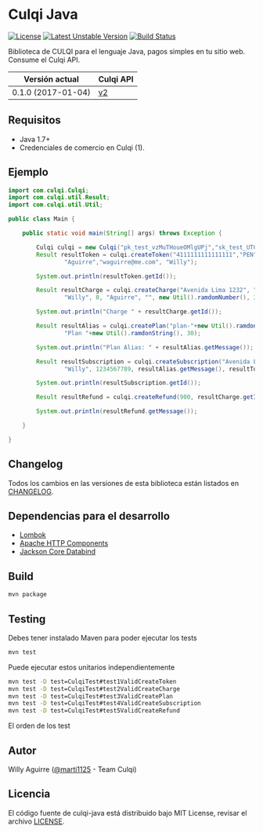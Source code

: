 # Culqi Java

[![License](https://poser.pugx.org/culqi/culqi-php/license)](https://packagist.org/packages/culqi/culqi-php)
[![Latest Unstable Version](https://poser.pugx.org/culqi/culqi-php/v/unstable)](https://packagist.org/packages/culqi/culqi-php)
[![Build Status](https://travis-ci.org/culqi/culqi-java.svg?branch=master)](https://travis-ci.org/culqi/culqi-java)

Biblioteca de CULQI para el lenguaje Java, pagos simples en tu sitio web. Consume el Culqi API.

| Versión actual|Culqi API|
|----|----|
| 0.1.0 (2017-01-04) |[v2](https://beta.culqi.com)|

## Requisitos

- Java 1.7+
- Credenciales de comercio en Culqi (1).

## Ejemplo

```java
import com.culqi.Culqi;
import com.culqi.util.Result;
import com.culqi.util.Util;

public class Main {

    public static void main(String[] args) throws Exception {

        Culqi culqi = new Culqi("pk_test_vzMuTHoueOMlgUPj","sk_test_UTCQSGcXW8bCyU59");
        Result resultToken = culqi.createToken("4111111111111111","PEN", "123",9,2020,"q352454534",
                "Aguirre","waguirre@me.com", "Willy");

        System.out.println(resultToken.getId());

        Result resultCharge = culqi.createCharge("Avenida Lima 1232", "LIMA", 1000, "PE", "PEN", "123", "waguirre@me.com",
                "Willy", 0, "Aguirre", "", new Util().ramdomNumber(), 3333339, "Venta de prueba", resultToken.getId());

        System.out.println("Charge " + resultCharge.getId());

        Result resultAlias = culqi.createPlan("plan-"+new Util().ramdonString(), 1000, "PEN", "day", 2,10,
                "Plan "+new Util().ramdonString(), 30);

        System.out.println("Plan Alias: " + resultAlias.getMessage());

        Result resultSubscription = culqi.createSubscription("Avenida Lima 123213", "LIMA", "PE", "waguirre@me.com", "Aguirre",
                "Willy", 1234567789, resultAlias.getMessage(), resultToken.getId());

        System.out.println(resultSubscription.getId());

        Result resultRefund = culqi.createRefund(900, resultCharge.getId(), "bought an incorrect product");

        System.out.println(resultRefund.getMessage());

    }

}
```
## Changelog

Todos los cambios en las versiones de esta biblioteca están listados en [CHANGELOG](CHANGELOG).

## Dependencias para el desarrollo

- [Lombok](https://projectlombok.org/features/index.html)
- [Apache HTTP Components](https://hc.apache.org/)
- [Jackson Core Databind](https://github.com/FasterXML/jackson-databind/wiki)

## Build

```bash
mvn package
```

## Testing

Debes tener instalado Maven para poder ejecutar los tests

```bash
mvn test
```

Puede ejecutar estos unitarios independientemente

```bash
mvn test -D test=CulqiTest#test1ValidCreateToken
mvn test -D test=CulqiTest#test2ValidCreateCharge
mvn test -D test=CulqiTest#test3ValidCreatePlan
mvn test -D test=CulqiTest#test4ValidCreateSubscription
mvn test -D test=CulqiTest#test5ValidCreateRefund
```

El orden de los test

## Autor

Willy Aguirre ([@marti1125](https://github.com/marti1125) - Team Culqi)

## Licencia

El código fuente de culqi-java está distribuido bajo MIT License, revisar el archivo [LICENSE](https://github.com/culqi/culqi-java/blob/master/LICENSE).
